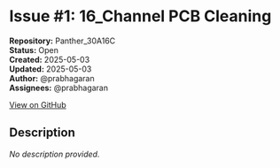 # Issue #1: 16_Channel PCB Cleaning

**Repository:** Panther_30A16C  
**Status:** Open  
**Created:** 2025-05-03  
**Updated:** 2025-05-03  
**Author:** @prabhagaran  
**Assignees:** @prabhagaran  

[View on GitHub](https://github.com/Simtestlab/Panther_30A16C/issues/1)

## Description

*No description provided.*